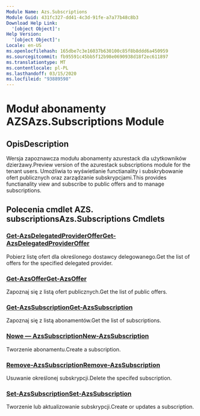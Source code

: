 ```yaml
---
Module Name: Azs.Subscriptions
Module Guid: 431fc327-dd41-4c3d-91fe-a7a77b48c8b3
Download Help Link:
  '[object Object]': 
Help Version:
  '[object Object]': 
Locale: en-US
ms.openlocfilehash: 165dbe7c3e16037b630100c85f8b8ddd6a450959
ms.sourcegitcommit: fb95591c45bb5f12b98e0690938d18f2ec611897
ms.translationtype: MT
ms.contentlocale: pl-PL
ms.lasthandoff: 03/15/2020
ms.locfileid: "93889598"
---
```

# <span data-ttu-id="60a8a-101">Moduł abonamenty AZS</span><span class="sxs-lookup"><span data-stu-id="60a8a-101">Azs.Subscriptions Module</span></span>
## <span data-ttu-id="60a8a-102">Opis</span><span class="sxs-lookup"><span data-stu-id="60a8a-102">Description</span></span>
<span data-ttu-id="60a8a-103">Wersja zapoznawcza modułu abonamenty azurestack dla użytkowników dzierżawy.</span><span class="sxs-lookup"><span data-stu-id="60a8a-103">Preview version of the azurestack subscriptions module for the tenant users.</span></span> <span data-ttu-id="60a8a-104">Umożliwia to wyświetlanie functianality i subskrybowanie ofert publicznych oraz zarządzanie subskrypcjami.</span><span class="sxs-lookup"><span data-stu-id="60a8a-104">This provides functianality view and subscribe to public offers and to manage subscriptions.</span></span>

## <span data-ttu-id="60a8a-105">Polecenia cmdlet AZS. subscriptions</span><span class="sxs-lookup"><span data-stu-id="60a8a-105">Azs.Subscriptions Cmdlets</span></span>
### [<span data-ttu-id="60a8a-106">Get-AzsDelegatedProviderOffer</span><span class="sxs-lookup"><span data-stu-id="60a8a-106">Get-AzsDelegatedProviderOffer</span></span>](Get-AzsDelegatedProviderOffer.md)
<span data-ttu-id="60a8a-107">Pobierz listę ofert dla określonego dostawcy delegowanego.</span><span class="sxs-lookup"><span data-stu-id="60a8a-107">Get the list of offers for the specified delegated provider.</span></span>

### [<span data-ttu-id="60a8a-108">Get-AzsOffer</span><span class="sxs-lookup"><span data-stu-id="60a8a-108">Get-AzsOffer</span></span>](Get-AzsOffer.md)
<span data-ttu-id="60a8a-109">Zapoznaj się z listą ofert publicznych.</span><span class="sxs-lookup"><span data-stu-id="60a8a-109">Get the list of public offers.</span></span>

### [<span data-ttu-id="60a8a-110">Get-AzsSubscription</span><span class="sxs-lookup"><span data-stu-id="60a8a-110">Get-AzsSubscription</span></span>](Get-AzsSubscription.md)
<span data-ttu-id="60a8a-111">Zapoznaj się z listą abonamentów.</span><span class="sxs-lookup"><span data-stu-id="60a8a-111">Get the list of subscriptions.</span></span>

### [<span data-ttu-id="60a8a-112">Nowe — AzsSubscription</span><span class="sxs-lookup"><span data-stu-id="60a8a-112">New-AzsSubscription</span></span>](New-AzsSubscription.md)
<span data-ttu-id="60a8a-113">Tworzenie abonamentu.</span><span class="sxs-lookup"><span data-stu-id="60a8a-113">Create a subscription.</span></span>

### [<span data-ttu-id="60a8a-114">Remove-AzsSubscription</span><span class="sxs-lookup"><span data-stu-id="60a8a-114">Remove-AzsSubscription</span></span>](Remove-AzsSubscription.md)
<span data-ttu-id="60a8a-115">Usuwanie określonej subskrypcji.</span><span class="sxs-lookup"><span data-stu-id="60a8a-115">Delete the specifed subscription.</span></span>

### [<span data-ttu-id="60a8a-116">Set-AzsSubscription</span><span class="sxs-lookup"><span data-stu-id="60a8a-116">Set-AzsSubscription</span></span>](Set-AzsSubscription.md)
<span data-ttu-id="60a8a-117">Tworzenie lub aktualizowanie subskrypcji.</span><span class="sxs-lookup"><span data-stu-id="60a8a-117">Create or updates a subscription.</span></span>

